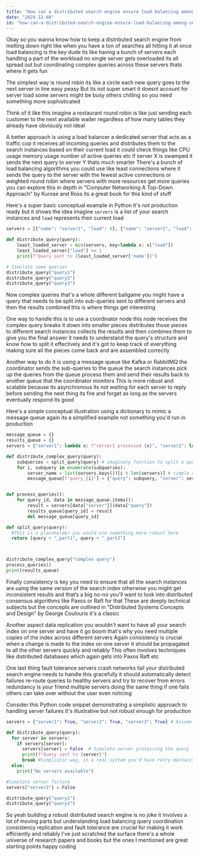 ```yaml
---
title: "How can a distributed search engine ensure load balancing among search instances when coordinating complex query executions?"
date: "2024-12-08"
id: "how-can-a-distributed-search-engine-ensure-load-balancing-among-search-instances-when-coordinating-complex-query-executions"
---
```


Okay so you wanna know how to keep a distributed search engine from melting down right  like when you have a ton of searches all hitting it at once  load balancing is the key dude its like having a bunch of servers each handling a part of the workload  no single server gets overloaded its all spread out  but coordinating complex queries across these servers thats where it gets fun

The simplest way is round robin its like a circle  each new query goes to the next server in line easy peasy But its not super smart  it doesnt account for server load some servers might be busy others chilling  so you need something more sophisticated

Think of it like this imagine a restaurant  round robin is like just sending each customer to the next available waiter regardless of how many tables they already have  obviously not ideal

A better approach is using a load balancer a dedicated server that acts as a traffic cop  it receives all incoming queries and distributes them to the search instances based on their current load  it could check things like CPU usage memory usage number of active queries etc  if server X is swamped it sends the next query to server Y  thats much smarter  There's a bunch of load balancing algorithms you could use  like least connections  where it sends the query to the server with the fewest active connections or weighted round robin  where servers with more resources get more queries  you can explore this in depth in "Computer Networking A Top-Down Approach" by Kurose and Ross its a great book for this kind of stuff


Here's a super basic conceptual example in Python  it's not production ready  but it shows the idea  imagine `servers` is a list of your search instances and `load` represents their current load


```python
servers = [{"name": "server1", "load": 0}, {"name": "server2", "load": 0}, {"name": "server3", "load": 0}]

def distribute_query(query):
    least_loaded_server = min(servers, key=lambda x: x["load"])
    least_loaded_server["load"] += 1
    print(f"Query sent to {least_loaded_server['name']}")

# Simulate some queries
distribute_query("query1")
distribute_query("query2")
distribute_query("query3")

```

Now complex queries  that's a whole different ballgame  you might have a query that needs to be split into sub-queries sent to different servers and then the results combined  this is where things get interesting

One way to handle this is to use a coordinator node  this node receives the complex query breaks it down into smaller pieces distributes those pieces to different search instances collects the results and then combines them to give you the final answer   it needs to understand the query's structure and know how to split it effectively  and it's got to keep track of everything  making sure all the pieces come back and are assembled correctly


Another way to do it is using a message queue like Kafka or RabbitMQ   the coordinator sends the sub-queries to the queue the search instances pick up the queries from the queue process them and send their results back to another queue that the coordinator monitors  This is more robust and scalable  because its asynchronous its not waiting for each server to reply before sending the next thing  its fire and forget  as long as the servers eventually respond its good


Here's a simple conceptual illustration using a dictionary to mimic a message queue  again its a simplified example not something you'd run in production



```python
message_queue = {}
results_queue = {}
servers = {"server1": lambda x: f"server1 processed {x}", "server2": lambda x: f"server2 processed {x}"}

def distribute_complex_query(query):
    subqueries = split_query(query) # imaginary function to split a query
    for i, subquery in enumerate(subqueries):
        server_name = list(servers.keys())[i % len(servers)] # simple round robin assignment
        message_queue[f"query_{i}"] = {"query": subquery, "server": server_name}


def process_queries():
    for query_id, data in message_queue.items():
        result = servers[data["server"]](data["query"])
        results_queue[query_id] = result
        del message_queue[query_id]

def split_query(query):
  #This is a placeholder you would use something more robust here
  return [query + "_part1", query + "_part2"]



distribute_complex_query("complex query")
process_queries()
print(results_queue)
```

Finally consistency is key  you need to ensure that all the search instances are using the same version of the search index  otherwise you might get inconsistent results  and that’s a big no-no  you'll want to look into distributed consensus algorithms like Paxos or Raft for that  These are deeply technical subjects  but the concepts are outlined in "Distributed Systems Concepts and Design" by George Coulouris  it's a classic


Another aspect  data replication  you wouldn't want to have all your search index on one server and have it go boom that's why you need multiple copies of the index across different servers  Again consistency is crucial  when a change is made to the index on one server it should be propagated to all the other servers quickly and reliably   This often involves techniques like distributed databases which again gets into Paxos Raft etc

One last thing fault tolerance  servers crash  networks fail  your distributed search engine needs to handle this gracefully  it should automatically detect failures  re-route queries to healthy servers and try to recover from errors  redundancy is your friend  multiple servers doing the same thing  if one fails others can take over without the user even noticing


Consider this Python code snippet demonstrating a simplistic approach to handling server failures  It's illustrative but not robust enough for production


```python
servers = {"server1": True, "server2": True, "server3": True} # Assume initially all servers are up

def distribute_query(query):
  for server in servers:
    if servers[server]:
      servers[server] = False  # Simulate server processing the query
      print(f"Query sent to {server}")
      break #Simplistic way, in a real system you'd have retry mechanisms and more sophisticated logic
  else:
    print("No servers available")

#Simulate server failure
servers["server2"] = False

distribute_query("query1")
distribute_query("query2")
```

So yeah  building a robust distributed search engine is no joke  it involves a lot of moving parts  but understanding load balancing  query coordination  consistency  replication and fault tolerance are crucial for making it work efficiently and reliably  I've just scratched the surface  there's a whole universe of research papers and books  but the ones I mentioned are great starting points  happy coding
